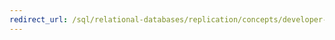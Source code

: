 ```yaml
---
redirect_url: /sql/relational-databases/replication/concepts/developer-s-guide-how-to-topics-replication?toc=%2fsql%2frelational-databases%2freplication%2fconcepts%2ftoc.json
---
```

